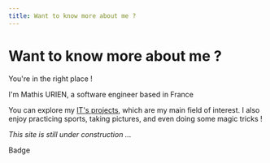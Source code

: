 ```yaml
---
title: Want to know more about me ?
---
```


<script>
	import {Badge} from '$lib/components/ui/badge';
</script>

# Want to know more about me ?

You're in the right place !

I'm Mathis URIEN, a software engineer based in France

You can explore my [IT's projects](/projects), which are my main field of interest. I also enjoy practicing sports, taking pictures,
and even doing some magic tricks !

_This site is still under construction ..._

<Badge>Badge</Badge>
